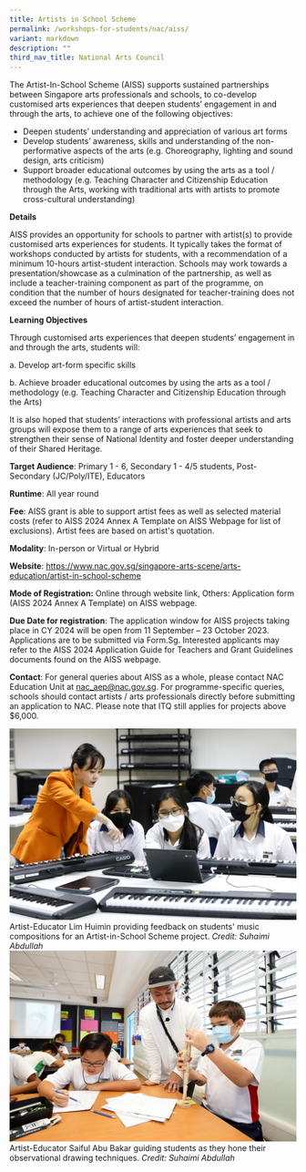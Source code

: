 ```yaml
---
title: Artists in School Scheme
permalink: /workshops-for-students/nac/aiss/
variant: markdown
description: ""
third_nav_title: National Arts Council
---
```

The Artist-In-School Scheme (AISS) supports sustained partnerships between Singapore arts professionals and schools, to co-develop customised arts experiences that deepen students’ engagement in and through the arts, to achieve one of the following objectives: 
* Deepen students’ understanding and appreciation of various art forms 
* Develop students’ awareness, skills and understanding of the non-performative aspects of the arts (e.g. Choreography, lighting and sound design, arts criticism)
* Support broader educational outcomes by using the arts as a tool / methodology (e.g. Teaching Character and Citizenship Education through the Arts, working with traditional arts with artists to promote cross-cultural understanding)

**Details**

AISS provides an opportunity for schools to partner with artist(s) to provide customised arts experiences for students. It typically takes the format of workshops conducted by artists for students, with a recommendation of a minimum 10-hours artist-student interaction. Schools may work towards a presentation/showcase as a culmination of the partnership, as well as include a teacher-training component as part of the programme, on condition that the number of hours designated for teacher-training does not exceed the number of hours of artist-student interaction.

**Learning Objectives**

Through customised arts experiences that deepen students’ engagement in and through the arts, students will:

a. Develop art-form specific skills 

b. Achieve broader educational outcomes by using the arts as a tool / methodology (e.g. Teaching Character and Citizenship Education through the Arts) 

It is also hoped that students’ interactions with professional artists and arts groups will expose them to a range of arts experiences that seek to strengthen their sense of National Identity and foster deeper understanding of their Shared Heritage.

**Target Audience**: Primary 1 - 6, Secondary 1 - 4/5 students, Post-Secondary (JC/Poly/ITE), Educators

**Runtime**: All year round

**Fee**: AISS grant is able to support artist fees as well as selected material costs (refer to AISS 2024 Annex A Template on AISS Webpage for list of exclusions). Artist fees are based on artist's quotation.

**Modality**: In-person or Virtual or Hybrid

**Website**: https://www.nac.gov.sg/singapore-arts-scene/arts-education/artist-in-school-scheme

**Mode of Registration:** Online through website link, Others: Application form (AISS 2024 Annex A Template) on AISS webpage.

**Due Date for registration**: The application window for AISS projects taking place in CY 2024 will be open from 11 September – 23 October 2023. Applications are to be submitted via Form.Sg. Interested applicants may refer to the AISS 2024 Application Guide for Teachers and Grant Guidelines documents found on the AISS webpage.

**Contact**: For general queries about AISS as a whole, please contact NAC Education Unit at nac_aep@nac.gov.sg. For programme-specific queries, schools should contact artists / arts professionals directly before submitting an application to NAC. Please note that ITQ still applies for projects above $6,000.

![](/images/AISS_Photo_1.jpg)Artist-Educator Lim Huimin providing feedback on students' music compositions for an Artist-in-School Scheme project. *Credit: Suhaimi Abdullah*
![](/images/AISS_Photo_2.jpg)Artist-Educator Saiful Abu Bakar guiding students as they hone their observational drawing techniques. *Credit: Suhaimi Abdullah*